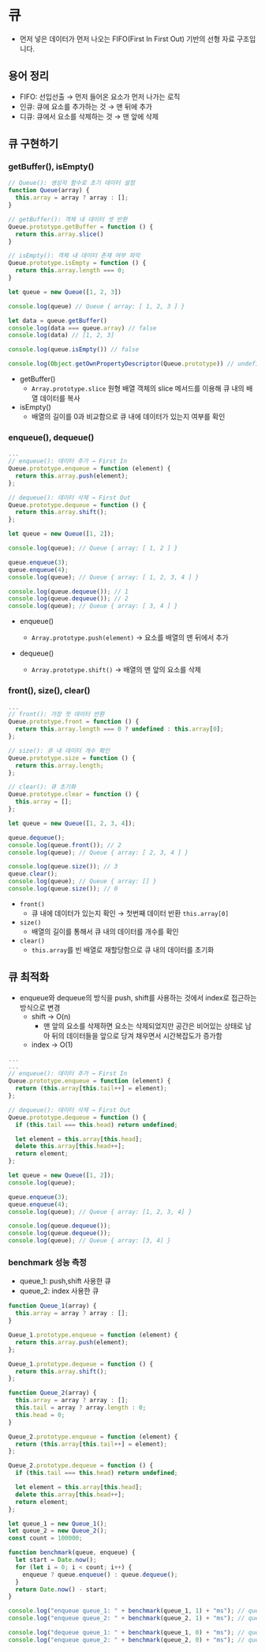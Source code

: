 # 큐
- 먼저 넣은 데이터가 먼저 나오는 FIFO(First In First Out) 기반의 선형 자료 구조입니다.
## 용어 정리
- FIFO: 선입선출 → 먼저 들어온 요소가 먼저 나가는 로직
- 인큐: 큐에 요소를 추가하는 것 → 맨 뒤에 추가
- 디큐: 큐에서 요소를 삭제하는 것 → 맨 앞에 삭제

## 큐 구현하기
### getBuffer(), isEmpty()

```js
// Queue(): 생성자 함수로 초기 데이터 설정
function Queue(array) {
  this.array = array ? array : [];
}

// getBuffer(): 객체 내 데이터 셋 반환
Queue.prototype.getBuffer = function () {
  return this.array.slice()
}

// isEmpty(): 객체 내 데이터 존재 여부 파악
Queue.prototype.isEmpty = function () {
  return this.array.length === 0;
}

let queue = new Queue([1, 2, 3])

console.log(queue) // Queue { array: [ 1, 2, 3 ] }

let data = queue.getBuffer()
console.log(data === queue.array) // false
console.log(data) // [1, 2, 3]

console.log(queue.isEmpty()) // false

console.log(Object.getOwnPropertyDescriptor(Queue.prototype)) // undefined
```
- getBuffer()
  - `Array.prototype.slice` 원형 배열 객체의 slice 메서드를 이용해 큐 내의 배열 데이터를 복사
- isEmpty()
  - 배열의 길이를 0과 비교함으로 큐 내에 데이터가 있는지 여부를 확인

### enqueue(), dequeue()

```js
...
// enqueue(): 데이터 추가 → First In
Queue.prototype.enqueue = function (element) {
  return this.array.push(element);
};

// dequeue(): 데이터 삭제 → First Out
Queue.prototype.dequeue = function () {
  return this.array.shift();
};

let queue = new Queue([1, 2]);

console.log(queue); // Queue { array: [ 1, 2 ] }

queue.enqueue(3);
queue.enqueue(4);
console.log(queue); // Queue { array: [ 1, 2, 3, 4 ] }

console.log(queue.dequeue()); // 1
console.log(queue.dequeue()); // 2
console.log(queue); // Queue { array: [ 3, 4 ] }
```

- enqueue()
  - `Array.prototype.push(element)` → 요소를 배열의 맨 뒤에서 추가

- dequeue()
  - `Array.prototype.shift()` → 배열의 맨 앞의 요소를 삭제

### front(), size(), clear()

```js
...
// front(): 가장 첫 데이터 반환
Queue.prototype.front = function () {
  return this.array.length === 0 ? undefined : this.array[0];
};

// size(): 큐 내 데이터 개수 확인
Queue.prototype.size = function () {
  return this.array.length;
};

// clear(): 큐 초기화
Queue.prototype.clear = function () {
  this.array = [];
};

let queue = new Queue([1, 2, 3, 4]);

queue.dequeue();
console.log(queue.front()); // 2
console.log(queue); // Queue { array: [ 2, 3, 4 ] }

console.log(queue.size()); // 3
queue.clear();
console.log(queue); // Queue { array: [] }
console.log(queue.size()); // 0
```

- `front()`
  - 큐 내에 데이터가 있는지 확인 → 첫번째 데이터 반환 `this.array[0]`
- `size()`
  - 배열의 길이를 통해서 큐 내의 데이터를 개수를 확인
- `clear()`
  - `this.array`를 빈 배열로 재할당함으로 큐 내의 데이터를 초기화

## 큐 최적화
- enqueue와 dequeue의 방식을 push, shift를 사용하는 것에서 index로 접근하는 방식으로 변경
  - shift → O(n)
    - 맨 앞의 요소를 삭제하면 요소는 삭제되었지만 공간은 비어있는 상태로 남아 뒤의 데이터들을 앞으로 당겨 채우면서 시간복잡도가 증가함
  - index → O(1)

```js
...
...
// enqueue(): 데이터 추가 → First In
Queue.prototype.enqueue = function (element) {
  return (this.array[this.tail++] = element);
};

// dequeue(): 데이터 삭제 → First Out
Queue.prototype.dequeue = function () {
  if (this.tail === this.head) return undefined;

  let element = this.array[this.head];
  delete this.array[this.head++];
  return element;
};

let queue = new Queue([1, 2]);
console.log(queue);

queue.enqueue(3);
queue.enqueue(4);
console.log(queue); // Queue { array: [1, 2, 3, 4] }

console.log(queue.dequeue());
console.log(queue.dequeue());
console.log(queue); // Queue { array: [3, 4] }
```

### benchmark 성능 측정
- queue_1: push,shift 사용한 큐
- queue_2: index 사용한 큐

```js
function Queue_1(array) {
  this.array = array ? array : [];
}

Queue_1.prototype.enqueue = function (element) {
  return this.array.push(element);
};

Queue_1.prototype.dequeue = function () {
  return this.array.shift();
};

function Queue_2(array) {
  this.array = array ? array : [];
  this.tail = array ? array.length : 0;
  this.head = 0;
}

Queue_2.prototype.enqueue = function (element) {
  return (this.array[this.tail++] = element);
};

Queue_2.prototype.dequeue = function () {
  if (this.tail === this.head) return undefined;

  let element = this.array[this.head];
  delete this.array[this.head++];
  return element;
};

let queue_1 = new Queue_1();
let queue_2 = new Queue_2();
const count = 100000;

function benchmark(queue, enqueue) {
  let start = Date.now();
  for (let i = 0; i < count; i++) {
    enqueue ? queue.enqueue() : queue.dequeue();
  }
  return Date.now() - start;
}

console.log("enqueue queue_1: " + benchmark(queue_1, 1) + "ms"); // queue_1: 8ms
console.log("enqueue queue_2: " + benchmark(queue_2, 1) + "ms"); // queue_2: 6ms

console.log("dequeue queue_1: " + benchmark(queue_1, 0) + "ms"); // queue_1: 5695ms
console.log("enqueue queue_2: " + benchmark(queue_2, 0) + "ms"); // queue_2: 9ms
```